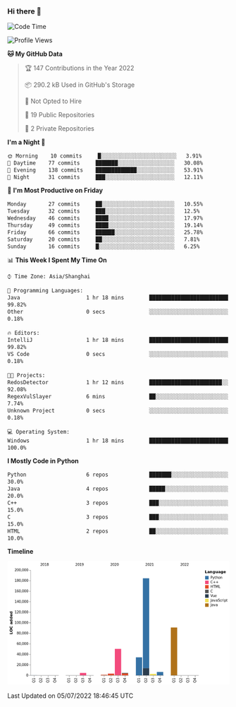### Hi there 👋

<!--START_SECTION:waka-->
![Code Time](http://img.shields.io/badge/Code%20Time-0%20secs-blue)

![Profile Views](http://img.shields.io/badge/Profile%20Views-0-blue)

**🐱 My GitHub Data** 

> 🏆 147 Contributions in the Year 2022
 > 
> 📦 290.2 kB Used in GitHub's Storage 
 > 
> 🚫 Not Opted to Hire
 > 
> 📜 19 Public Repositories 
 > 
> 🔑 2 Private Repositories  
 > 
**I'm a Night 🦉** 

```text
🌞 Morning    10 commits     █░░░░░░░░░░░░░░░░░░░░░░░░   3.91% 
🌆 Daytime    77 commits     ███████░░░░░░░░░░░░░░░░░░   30.08% 
🌃 Evening    138 commits    █████████████░░░░░░░░░░░░   53.91% 
🌙 Night      31 commits     ███░░░░░░░░░░░░░░░░░░░░░░   12.11%

```
📅 **I'm Most Productive on Friday** 

```text
Monday       27 commits     ██░░░░░░░░░░░░░░░░░░░░░░░   10.55% 
Tuesday      32 commits     ███░░░░░░░░░░░░░░░░░░░░░░   12.5% 
Wednesday    46 commits     ████░░░░░░░░░░░░░░░░░░░░░   17.97% 
Thursday     49 commits     ████░░░░░░░░░░░░░░░░░░░░░   19.14% 
Friday       66 commits     ██████░░░░░░░░░░░░░░░░░░░   25.78% 
Saturday     20 commits     ██░░░░░░░░░░░░░░░░░░░░░░░   7.81% 
Sunday       16 commits     █░░░░░░░░░░░░░░░░░░░░░░░░   6.25%

```


📊 **This Week I Spent My Time On** 

```text
⌚︎ Time Zone: Asia/Shanghai

💬 Programming Languages: 
Java                     1 hr 18 mins        █████████████████████████   99.82% 
Other                    0 secs              ░░░░░░░░░░░░░░░░░░░░░░░░░   0.18%

🔥 Editors: 
IntelliJ                 1 hr 18 mins        █████████████████████████   99.82% 
VS Code                  0 secs              ░░░░░░░░░░░░░░░░░░░░░░░░░   0.18%

🐱‍💻 Projects: 
RedosDetector            1 hr 12 mins        ███████████████████████░░   92.08% 
RegexVulSlayer           6 mins              ██░░░░░░░░░░░░░░░░░░░░░░░   7.74% 
Unknown Project          0 secs              ░░░░░░░░░░░░░░░░░░░░░░░░░   0.18%

💻 Operating System: 
Windows                  1 hr 18 mins        █████████████████████████   100.0%

```

**I Mostly Code in Python** 

```text
Python                   6 repos             ███████░░░░░░░░░░░░░░░░░░   30.0% 
Java                     4 repos             █████░░░░░░░░░░░░░░░░░░░░   20.0% 
C++                      3 repos             ███░░░░░░░░░░░░░░░░░░░░░░   15.0% 
C                        3 repos             ███░░░░░░░░░░░░░░░░░░░░░░   15.0% 
HTML                     2 repos             ██░░░░░░░░░░░░░░░░░░░░░░░   10.0%

```


**Timeline**

![Chart not found](https://raw.githubusercontent.com/SuperMaxine/SuperMaxine/main/charts/bar_graph.png) 


 Last Updated on 05/07/2022 18:46:45 UTC
<!--END_SECTION:waka-->

<!--
**SuperMaxine/SuperMaxine** is a ✨ _special_ ✨ repository because its `README.md` (this file) appears on your GitHub profile.

Here are some ideas to get you started:

- 🔭 I’m currently working on ...
- 🌱 I’m currently learning ...
- 👯 I’m looking to collaborate on ...
- 🤔 I’m looking for help with ...
- 💬 Ask me about ...
- 📫 How to reach me: ...
- 😄 Pronouns: ...
- ⚡ Fun fact: ...
-->

